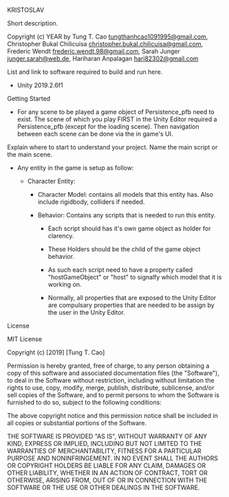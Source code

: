 KRISTOSLAV

Short description.

Copyright (c) YEAR by Tung T. Cao <tungthanhcao1091995@gmail.com>, Christopher Bukal Chilicuisa <christopher.bukal.chilicuisa@gmail.com>, Frederic Wendt <frederic.wendt.98@gmail.com>, Sarah Junger <junger.sarah@web.de>, Hariharan Anpalagan <hari82302@gmail.com>


List and link to software required to build and run here.
 - Unity 2019.2.6f1

Getting Started

- For any scene to be played a game object of Persistence_pfb need to exist. The scene of which you play FIRST in the Unity Editor required a Persistence_pfb (except for the loading scene). Then navigation between each scene can be done via the in game's UI.

Explain where to start to understand your project. Name the main script or the main scene.

- Any entity in the game is setup as follow: 

    - Character Entity:

        - Character Model: contains all models that this entity has. Also include rigidbody, colliders if needed.

        - Behavior: Contains any scripts that is needed to run this entity.

            - Each script should has it's own game object as holder for clarency. 

            - These Holders should be the child of the game object behavior.

            - As such each script need to have a property called "hostGameObject" or "host" to signalfy which model that it is working on.

            - Normally, all properties that are exposed to the Unity Editor are compulsary properties that are needed to be assign by the user in the Unity Editor. 



License

MIT License

Copyright (c) [2019] [Tung T. Cao]

Permission is hereby granted, free of charge, to any person obtaining a copy
of this software and associated documentation files (the "Software"), to deal
in the Software without restriction, including without limitation the rights
to use, copy, modify, merge, publish, distribute, sublicense, and/or sell
copies of the Software, and to permit persons to whom the Software is
furnished to do so, subject to the following conditions:

The above copyright notice and this permission notice shall be included in all
copies or substantial portions of the Software.

THE SOFTWARE IS PROVIDED "AS IS", WITHOUT WARRANTY OF ANY KIND, EXPRESS OR
IMPLIED, INCLUDING BUT NOT LIMITED TO THE WARRANTIES OF MERCHANTABILITY,
FITNESS FOR A PARTICULAR PURPOSE AND NONINFRINGEMENT. IN NO EVENT SHALL THE
AUTHORS OR COPYRIGHT HOLDERS BE LIABLE FOR ANY CLAIM, DAMAGES OR OTHER
LIABILITY, WHETHER IN AN ACTION OF CONTRACT, TORT OR OTHERWISE, ARISING FROM,
OUT OF OR IN CONNECTION WITH THE SOFTWARE OR THE USE OR OTHER DEALINGS IN THE
SOFTWARE.